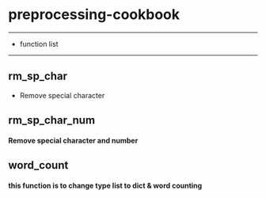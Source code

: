 # preprocessing-cookbook

---

- function list

----

## rm_sp_char
- Remove special character


## rm_sp_char_num
#### Remove special character and number


## word_count
#### this function is to change type list to dict & word counting
